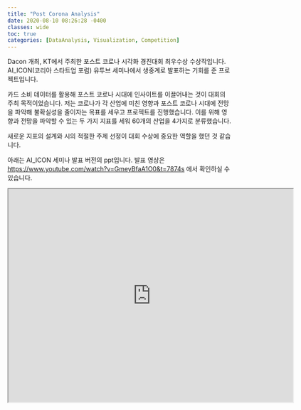```yaml
---
title: "Post Corona Analysis"
date: 2020-08-10 08:26:28 -0400
classes: wide
toc: true
categories: [DataAnalysis, Visualization, Competition]
---
```


Dacon 개최, KT에서 주최한 포스트 코로나 시각화 경진대회 최우수상 수상작입니다. 
AI_ICON(코리아 스타트업 포럼) 유투브 세미나에서 생중계로 발표하는 기회를 준 프로젝트입니다.

카드 소비 데이터를 활용해 포스트 코로나 시대에 인사이트를 이끌어내는 것이 대회의 주최 목적이었습니다.
저는 코로나가 각 산업에 미친 영향과 포스트 코로나 시대에 전망을 파악해 불확실성을 줄이자는 목표를 세우고 프로젝트를 진행했습니다.
이를 위해 영향과 전망을 파악할 수 있는 두 가지 지표를 세워 60개의 산업을 4가지로 분류했습니다.

새로운 지표의 설계와 시의 적절한 주제 선정이 대회 수상에 중요한 역할을 했던 것 같습니다.

아래는 AI_ICON 세미나 발표 버전의 ppt입니다.
발표 영상은 https://www.youtube.com/watch?v=GmeyBfaA1O0&t=7874s 에서 확인하실 수 있습니다.

<iframe src="https://drive.google.com/file/d/10HPqjyDzDTAziUIOxmDnBNcc0vkGTCbe/preview" width="640" height="480"></iframe>
